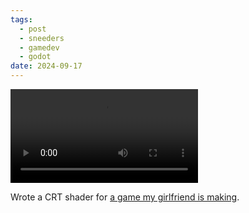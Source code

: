 ```yaml
---
tags:
  - post
  - sneeders
  - gamedev
  - godot
date: 2024-09-17
---
```

<video controls>
    <source src="https://media.social.ashwalker.net/media/901c5e26cd80f044403effa14a6849d1146f42f321b30472765bc9ffcaa28a13.mp4" type="video/mp4" />
    A short video of someone walking around in a pixel-art RPG with a CRT shader.
</video>

Wrote a CRT shader for [a game my girlfriend is making](https://www.tumblr.com/sneeders).
